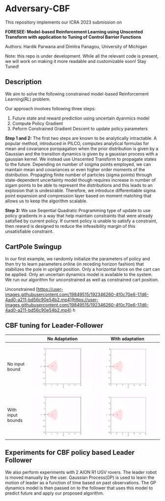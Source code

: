 # Adversary-CBF


This repository implements our ICRA 2023 submission on 

**FORESEE: Model-based Reinforcement Learning using Unscented Transform with application to Tuning of Control Barrier Functions**

Authors: Hardik Parwana and Dimitra Panagou, University of Michigan

Note: this repo is under development. While all the relevant code is present, we will work on making it more readable and customizable soon! Stay Tuned!


## Description

We aim to solve the following constrained model-based Reinforcement Learning(RL) problem.

Our approach involves following three steps:
1. Future state and reward prediction using uncertain dyanmics model
2. Compute Policy Gradient
3. Peform Constrained Gradient Descent to update policy parameters

**Step 1 and 2:** The first two steps are known to be analytically intractable. A popular method, introduced in PILCO, computes analytical formulas for mean and covariance poropagation when the prior distribution is given by a Gaussian and the transition dynamics is given by a gaussian process with a gaussian kernel. We instead use Unscented Transform to propagate states to the future. Depending on number of soigma points employed, we can maintain mean and covariances or even higher order moments of the distribution. Propagting finite number of particles (sigma points) through state-dependent uncertainty model though requires increase in number of sigam points to be able to represent the distributions and this leads to an explosion that is undesirable. Therefore, we introduce differentiable sigma point expansion and compression layer based on moment matching that allows us to keep the algorithm scalable.

**Step 3:** We use Seqential Quadratic Programming type of update to use policy gradients in a way that help maintain constraints that were already satisfied by current policy. If current policy is unable to satisfy a constraint, then reward is designed to reduce the infeasibility margin of this unsatisfiable constraint.  

## CartPole Swingup
In our first example, we randomly initialize the parameters of policy and then try to learn parameters online (in receding horizon fashion) that stabilizes the pole in upright position. Only a horizontal force on the cart can be applied. Only an uncertain dynamics model is available to the system. We run our algorithm for unconstrained as well as constrained cart position.

Unconstrained
[https://user-images.githubusercontent.com/19849515/192346260-4f0c70e6-17d6-4ad0-a211-bd56c90e54b2.mp4](https://user-images.githubusercontent.com/19849515/192346260-4f0c70e6-17d6-4ad0-a211-bd56c90e54b2.mp4)
h
## CBF tuning for Leader-Follower

|  | No Adaptation | With adaptation |
| --------------| -------------------| -----------------|
| No input bound | ![1](https://github.com/hardikparwana/FORESEE/blob/main/no_adapt_no_bound.gif) | ![2](https://github.com/hardikparwana/FORESEE/blob/main/adapt_no_bound.gif) |
| With input bounds | ![3](https://github.com/hardikparwana/FORESEE/blob/main/no_adapt_with_bound.gif) | ![4](https://github.com/hardikparwana/FORESEE/blob/main/adapt_with_bound.gif)



## Experiments for CBF policy based Leader Follower
We also perform experiments with 2 AION R1 UGV rovers. The leader robot is moved manually by the user. Gaussian Process(GP) is used to learn the motion of leader as a function of time based on past observations. The GP dynamics model is then passed on to the follower that uses this model to predict future and apply our proposed algorithm.
